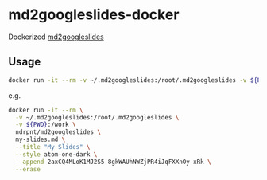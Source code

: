 # md2googleslides-docker

Dockerized [md2googleslides](https://github.com/gsuitedevs/md2googleslides)

## Usage

``` sh
docker run -it --rm -v ~/.md2googleslides:/root/.md2googleslides -v ${PWD}:/work ndrpnt/md2googleslides
```

e.g.

``` sh
docker run -it --rm \
  -v ~/.md2googleslides:/root/.md2googleslides \
  -v ${PWD}:/work \
  ndrpnt/md2googleslides \
  my-slides.md \
  --title "My Slides" \
  --style atom-one-dark \
  --append 2axCQ4MLoK1MJ2S5-8gkWAUhNWZjPR4iJqFXXnOy-xRk \
  --erase
```
